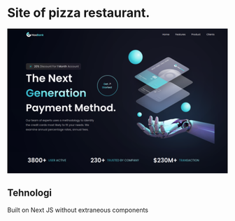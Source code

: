 # Site of pizza restaurant.

<img src="https://raw.githubusercontent.com/Borys-Mch/hoobank/pizza/screenshot.png" alt="Displaying Screenshot.png">

## Tehnologi

Built on Next JS without extraneous components

